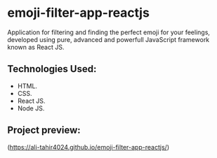 # emoji-filter-app-reactjs

Application for filtering and finding the perfect emoji for your feelings, developed using pure, advanced and powerfull JavaScript framework known as React JS.

## Technologies Used:

* HTML.
* CSS.
* React JS.
* Node JS.

## Project preview:

(https://ali-tahir4024.github.io/emoji-filter-app-reactjs/)
